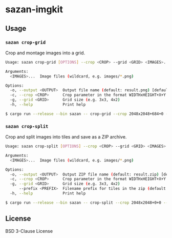 # sazan-imgkit

## Usage

### `sazan crop-grid`

Crop and montage images into a grid.

```bash
Usage: sazan crop-grid [OPTIONS] --crop <CROP> --grid <GRID> <IMAGES>...

Arguments:
  <IMAGES>...  Image files (wildcard, e.g. images/*.png)

Options:
  -o, --output <OUTPUT>  Output file name (default: result.png) [default: result.png]
  -c, --crop <CROP>      Crop parameter in the format WIDTHxHEIGHT+X+Y (e.g. 1265x1265+1422+366). WIDTH and HEIGHT specify the crop size, X and Y specify the top-left offset in the source image
  -g, --grid <GRID>      Grid size (e.g. 3x3, 4x2)
  -h, --help             Print help
```

```bash
$ cargo run --release --bin sazan -- crop-grid --crop 2048x2048+684+0 --grid 3x3 tests/souryoku_20250504/pose/*.png -o test.png
```

### `sazan crop-split`

Crop and split images into tiles and save as a ZIP archive.

```bash
Usage: sazan crop-split [OPTIONS] --crop <CROP> --grid <GRID> <IMAGES>...

Arguments:
  <IMAGES>...  Image files (wildcard, e.g. images/*.png)

Options:
  -o, --output <OUTPUT>  Output ZIP file name (default: result.zip) [default: result.zip]
  -c, --crop <CROP>      Crop parameter in the format WIDTHxHEIGHT+X+Y (e.g. 256x256+0+0) WIDTH and HEIGHT specify the crop size, X and Y specify the top-left offset in the source image
  -g, --grid <GRID>      Grid size (e.g. 3x3, 4x2)
      --prefix <PREFIX>  Filename prefix for tiles in the zip (default: tile) [default: tile]
  -h, --help             Print help
```

```bash
$ cargo run --release --bin sazan -- crop-split --crop 2048x2048+0+0 --grid 3x3 test.png -o result.zip
```

## License

BSD 3-Clause License
